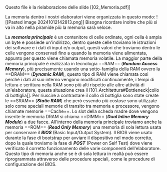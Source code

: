 Questo file è la rielaborazione delle slide [[02_Memoria.pdf]]

La memoria dentro i nostri elaboratori viene organizzata in questo modo:
![[Pasted image 20241012142813.png]]
Bisogna ricordare inoltre che più si va in alto nella piramide più la memoria sarà veloce.

La ***memoria principale*** è un contenitore di celle ordinate, ogni cella è ampia un byte e possiede un'indirizzo, dentro queste celle troviamo le istruzioni dei software e i dati di input e/o output, questi valori che troviamo dentro le celle vengono conservati fino a quando la memoria viene alimentata, appunto per questo viene chiamata memoria volatile. La maggior parte della memoria principale è realizzata in tecnologia ==RAM== (***Random Access Memory***), più precisamente usando una sotto-famiglia della RAM ovvero la ==DRAM== (***Dynamic RAM***), questo tipo di RAM viene chiamata cosi perché i dati al suo interno vengono modificati continuamente, i tempi di lettura e scrittura nella RAM sono più alti rispetto alle altre attività di un'elaboratore, questa situazione crea il [[01_Architettura#Bottleneck|collo di bottiglia]]. Per riuscire a contrastare il collo di bottiglia sono state create le ==SRAM== (***Static RAM***) che però essendo più costose sono utilizzate solo come speciali memorie di transito tra memoria e processore, vengono chiamate memorie ==Cache==. Lo slot della scheda madre dove vengono inserite le memoria DRAM si chiama ==DIMM== (***Dual Inline Memory Module***) a due facce. All'interno della memoria principale troviamo anche la memoria ==ROM== (***Read Only Memory***) una memoria di sola lettura usata per conservare il ***BIOS*** (Basic Input/Output System). Il BIOS viene usato durante la fase di bootstrap per avviare il dispositivo nel modo corretto, dopo la quale troviamo la fase di ***POST*** (Power on Self Test) dove viene verificato il corretto funzionamento delle varie componenti dell'elaboratore. Questo tipo di memoria anche se è di sola lettura in realtà può essere riprogrammata attraverso delle procedure speciali, come le procedure di configurazione del BIOS.
